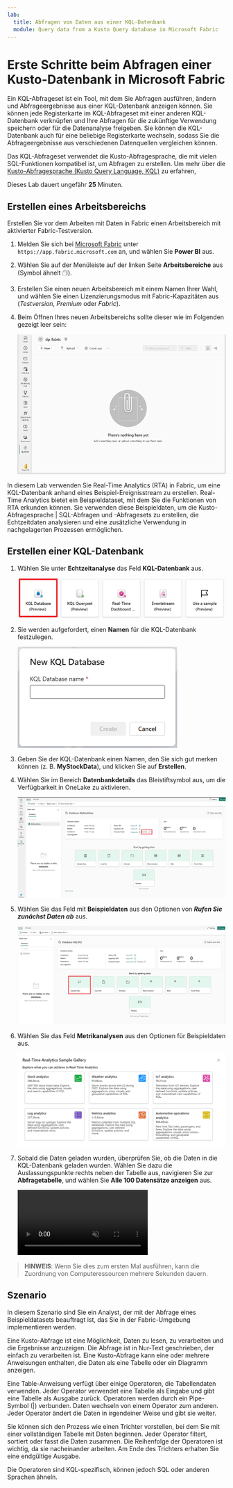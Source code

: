 ```yaml
---
lab:
  title: Abfragen von Daten aus einer KQL-Datenbank
  module: Query data from a Kusto Query database in Microsoft Fabric
---
```

# Erste Schritte beim Abfragen einer Kusto-Datenbank in Microsoft Fabric
Ein KQL-Abfrageset ist ein Tool, mit dem Sie Abfragen ausführen, ändern und Abfrageergebnisse aus einer KQL-Datenbank anzeigen können. Sie können jede Registerkarte im KQL-Abfrageset mit einer anderen KQL-Datenbank verknüpfen und Ihre Abfragen für die zukünftige Verwendung speichern oder für die Datenanalyse freigeben. Sie können die KQL-Datenbank auch für eine beliebige Registerkarte wechseln, sodass Sie die Abfrageergebnisse aus verschiedenen Datenquellen vergleichen können.

Das KQL-Abfrageset verwendet die Kusto-Abfragesprache, die mit vielen SQL-Funktionen kompatibel ist, um Abfragen zu erstellen. Um mehr über die [Kusto-Abfragesprache (Kusto Query Language, KQL)](https://learn.microsoft.com/en-us/azure/data-explorer/kusto/query/?context=%2Ffabric%2Fcontext%2Fcontext) zu erfahren, 

Dieses Lab dauert ungefähr **25** Minuten.

## Erstellen eines Arbeitsbereichs

Erstellen Sie vor dem Arbeiten mit Daten in Fabric einen Arbeitsbereich mit aktivierter Fabric-Testversion.

1. Melden Sie sich bei [Microsoft Fabric](https://app.fabric.microsoft.com) unter `https://app.fabric.microsoft.com` an, und wählen Sie **Power BI** aus.
2. Wählen Sie auf der Menüleiste auf der linken Seite **Arbeitsbereiche** aus (Symbol ähnelt &#128455;).
3. Erstellen Sie einen neuen Arbeitsbereich mit einem Namen Ihrer Wahl, und wählen Sie einen Lizenzierungsmodus mit Fabric-Kapazitäten aus (*Testversion*, *Premium* oder *Fabric*).
4. Beim Öffnen Ihres neuen Arbeitsbereichs sollte dieser wie im Folgenden gezeigt leer sein:

    ![Screenshot: Leerer Arbeitsbereich in Power BI](./Images/new-workspace.png)

In diesem Lab verwenden Sie Real-Time Analytics (RTA) in Fabric, um eine KQL-Datenbank anhand eines Beispiel-Ereignisstream zu erstellen. Real-Time Analytics bietet ein Beispieldataset, mit dem Sie die Funktionen von RTA erkunden können. Sie verwenden diese Beispieldaten, um die Kusto-Abfragesprache | SQL-Abfragen und -Abfragesets zu erstellen, die Echtzeitdaten analysieren und eine zusätzliche Verwendung in nachgelagerten Prozessen ermöglichen.

## Erstellen einer KQL-Datenbank

1. Wählen Sie unter **Echtzeitanalyse** das Feld **KQL-Datenbank** aus.

   ![Abbildung der Auswahl der kqldatabase](./Images/select-kqldatabase.png)

2. Sie werden aufgefordert, einen **Namen** für die KQL-Datenbank festzulegen.

   ![Abbildung des Namens der kqldatabase](./Images/name-kqldatabase.png)

3. Geben Sie der KQL-Datenbank einen Namen, den Sie sich gut merken können (z. B. **MyStockData**), und klicken Sie auf **Erstellen**.

4. Wählen Sie im Bereich **Datenbankdetails** das Bleistiftsymbol aus, um die Verfügbarkeit in OneLake zu aktivieren.

   ![Abbildung der Aktivierung von OneLake](./Images/enable-onelake-availability.png)

5. Wählen Sie das Feld mit **Beispieldaten** aus den Optionen von ***Rufen Sie zunächst Daten ab*** aus.
 
   ![Abbildung der Auswahloptionen mit hervorgehobenen Beispieldaten](./Images/load-sample-data.png)

6. Wählen Sie das Feld **Metrikanalysen** aus den Optionen für Beispieldaten aus.

   ![Abbildung der Auswahl von Analysedaten für das Lab](./Images/create-sample-data.png)

7. Sobald die Daten geladen wurden, überprüfen Sie, ob die Daten in die KQL-Datenbank geladen wurden. Wählen Sie dazu die Auslassungspunkte rechts neben der Tabelle aus, navigieren Sie zur **Abfragetabelle**, und wählen Sie **Alle 100 Datensätze anzeigen** aus.

    <div><video controls src="./Images/check-kql-sample-dataset.mp4" muted="false" autoplay loop></video></div>

> **HINWEIS**: Wenn Sie dies zum ersten Mal ausführen, kann die Zuordnung von Computeressourcen mehrere Sekunden dauern.

## Szenario
In diesem Szenario sind Sie ein Analyst, der mit der Abfrage eines Beispieldatasets beauftragt ist, das Sie in der Fabric-Umgebung implementieren werden.



Eine Kusto-Abfrage ist eine Möglichkeit, Daten zu lesen, zu verarbeiten und die Ergebnisse anzuzeigen. Die Abfrage ist in Nur-Text geschrieben, der einfach zu verarbeiten ist. Eine Kusto-Abfrage kann eine oder mehrere Anweisungen enthalten, die Daten als eine Tabelle oder ein Diagramm anzeigen.

Eine Table-Anweisung verfügt über einige Operatoren, die Tabellendaten verwenden. Jeder Operator verwendet eine Tabelle als Eingabe und gibt eine Tabelle als Ausgabe zurück. Operatoren werden durch ein Pipe-Symbol (|) verbunden. Daten wechseln von einem Operator zum anderen. Jeder Operator ändert die Daten in irgendeiner Weise und gibt sie weiter.

Sie können sich den Prozess wie einen Trichter vorstellen, bei dem Sie mit einer vollständigen Tabelle mit Daten beginnen. Jeder Operator filtert, sortiert oder fasst die Daten zusammen. Die Reihenfolge der Operatoren ist wichtig, da sie nacheinander arbeiten. Am Ende des Trichters erhalten Sie eine endgültige Ausgabe.

Die Operatoren sind KQL-spezifisch, können jedoch SQL oder anderen Sprachen ähneln.